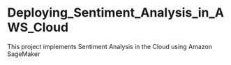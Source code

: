 # Deploying_Sentiment_Analysis_in_AWS_Cloud
This project implements Sentiment Analysis in the Cloud using Amazon SageMaker
